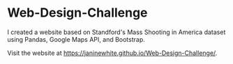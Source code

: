 # Web-Design-Challenge

I created a website based on Standford's Mass Shooting in America dataset using Pandas, Google Maps API, and Bootstrap.

Visit the website at https://janinewhite.github.io/Web-Design-Challenge/.
